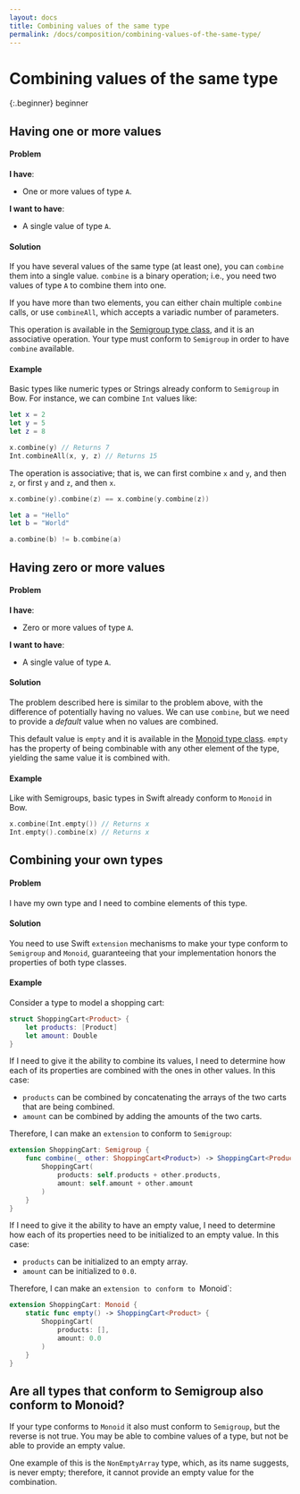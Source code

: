 ```yaml
---
layout: docs
title: Combining values of the same type
permalink: /docs/composition/combining-values-of-the-same-type/
---
```


# Combining values of the same type
 
 {:.beginner}
 beginner
 
## Having one or more values
 
#### Problem
 
 **I have**:
 
 - One or more values of type `A`.
 
 **I want to have**:
 
 - A single value of type `A`.
 
#### Solution
 
 If you have several values of the same type (at least one), you can `combine` them into a single value. `combine` is a binary operation; i.e., you need two values of type `A` to combine them into one.
 
 If you have more than two elements, you can either chain multiple `combine` calls, or use `combineAll`, which accepts a variadic number of parameters.
 
 This operation is available in the [Semigroup type class](https://bow-swift.io/next/api-docs/Protocols/Semigroup.html), and it is an associative operation. Your type must conform to `Semigroup` in order to have `combine` available.
 
#### Example
 
 Basic types like numeric types or Strings already conform to `Semigroup` in Bow. For instance, we can combine `Int` values like:

```swift
let x = 2
let y = 5
let z = 8

x.combine(y) // Returns 7
Int.combineAll(x, y, z) // Returns 15
```

 The operation is associative; that is, we can first combine `x` and `y`, and then `z`, or first `y` and `z`, and then `x`.

```swift
x.combine(y).combine(z) == x.combine(y.combine(z))
```


```swift
let a = "Hello"
let b = "World"

a.combine(b) != b.combine(a)
```

## Having zero or more values
 
#### Problem
 
 **I have**:
 
 - Zero or more values of type `A`.
 
 **I want to have**:
 
 - A single value of type `A`.
 
#### Solution
 
 The problem described here is similar to the problem above, with the difference of potentially having no values. We can use `combine`, but we need to provide a *default* value when no values are combined.
 
 This default value is `empty` and it is available in the [Monoid type class](https://bow-swift.io/next/api-docs/Protocols/Monoid.html). `empty` has the property of being combinable with any other element of the type, yielding the same value it is combined with.
 
#### Example
 
 Like with Semigroups, basic types in Swift already conform to `Monoid` in Bow.

```swift
x.combine(Int.empty()) // Returns x
Int.empty().combine(x) // Returns x
```

## Combining your own types
 
#### Problem
 
 I have my own type and I need to combine elements of this type.
 
#### Solution
 
 You need to use Swift `extension` mechanisms to make your type conform to `Semigroup` and `Monoid`, guaranteeing that your implementation honors the properties of both type classes.
 
#### Example
 
 Consider a type to model a shopping cart:

```swift
struct ShoppingCart<Product> {
    let products: [Product]
    let amount: Double
}
```

 If I need to give it the ability to combine its values, I need to determine how each of its properties are combined with the ones in other values. In this case:
 
 - `products` can be combined by concatenating the arrays of the two carts that are being combined.
 - `amount` can be combined by adding the amounts of the two carts.
 
 Therefore, I can make an `extension` to conform to `Semigroup`:

```swift
extension ShoppingCart: Semigroup {
    func combine(_ other: ShoppingCart<Product>) -> ShoppingCart<Product> {
        ShoppingCart(
            products: self.products + other.products,
            amount: self.amount + other.amount
        )
    }
}
```

 If I need to give it the ability to have an empty value, I need to determine how each of its properties need to be initialized to an empty value. In this case:
 
 - `products` can be initialized to an empty array.
 - `amount` can be initialized to `0.0`.
 
 Therefore, I can make an `extension to conform to `Monoid`:

```swift
extension ShoppingCart: Monoid {
    static func empty() -> ShoppingCart<Product> {
        ShoppingCart(
            products: [],
            amount: 0.0
        )
    }
}
```

## Are all types that conform to Semigroup also conform to Monoid?
 
 If your type conforms to `Monoid` it also must conform to `Semigroup`, but the reverse is not true. You may be able to combine values of a type, but not be able to provide an empty value.
 
 One example of this is the `NonEmptyArray` type, which, as its name suggests, is never empty; therefore, it cannot provide an empty value for the combination.
